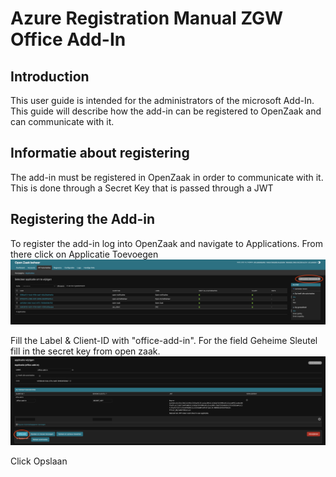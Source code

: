 # Azure Registration Manual ZGW Office Add-In

## Introduction
This user guide is intended for the administrators of the microsoft Add-In. This guide will describe how the add-in can be registered to OpenZaak and can communicate with it.

## Informatie about registering
The add-in must be registered in OpenZaak in order to communicate with it. This is done through a Secret Key that is passed through a JWT

## Registering the Add-in
To register the add-in log into OpenZaak and navigate to Applications. From there click on Applicatie Toevoegen
![Applications](./images/open-zaak/applications.png)

Fill the Label & Client-ID with "office-add-in". For the field Geheime Sleutel fill in the secret key from open zaak.
![Add Application](./images/open-zaak/add-application.png)

Click Opslaan 